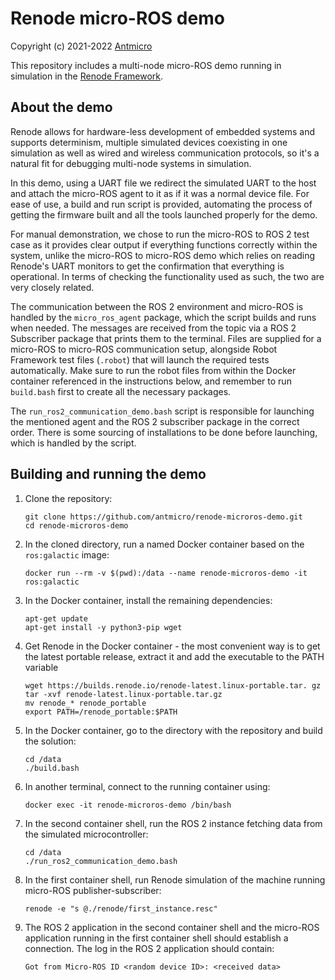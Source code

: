 # Renode micro-ROS demo

Copyright (c) 2021-2022 [Antmicro](https://www.antmicro.com)

This repository includes a multi-node micro-ROS demo running in simulation in the [Renode Framework](https://renode.io).

## About the demo

Renode allows for hardware-less development of embedded systems and supports determinism, multiple simulated devices coexisting in one simulation as well as wired and wireless communication protocols, so it's a natural fit for debugging multi-node systems in simulation.

In this demo, using a UART file we redirect the simulated UART to the host and attach the micro-ROS agent to it as if it was a normal device file. For ease of use, a build and run script is provided, automating the process of getting the firmware built and all the tools launched properly for the demo. 

For manual demonstration, we chose to run the micro-ROS to ROS 2 test case as it provides clear output if everything functions correctly within the system, unlike the micro-ROS to micro-ROS demo which relies on reading Renode's UART monitors to get the confirmation that everything is operational. In terms of checking the functionality used as such, the two are very closely related.

The communication between the ROS 2 environment and micro-ROS is handled by the `micro_ros_agent` package, which the script builds and runs when needed. The messages are received from the topic via a ROS 2 Subscriber package that prints them to the terminal. Files are supplied for a micro-ROS to micro-ROS communication setup, alongside Robot Framework test files (`.robot`) that will launch the required tests automatically. Make sure to run the robot files from within the Docker container referenced in the instructions below, and remember to run `build.bash` first to create all the necessary packages.

The `run_ros2_communication_demo.bash` script is responsible for launching the mentioned agent and the ROS 2 subscriber package in the correct order. There is some sourcing of installations to be done before launching, which is handled by the script.

## Building and running the demo

1. Clone the repository:

    ```(bash)
    git clone https://github.com/antmicro/renode-microros-demo.git
    cd renode-microros-demo
    ```
2. In the cloned directory, run a named Docker container based on the `ros:galactic` image:

    ```(bash)
    docker run --rm -v $(pwd):/data --name renode-microros-demo -it ros:galactic
    ```
3. In the Docker container, install the remaining dependencies:

    ```(bash)
    apt-get update
    apt-get install -y python3-pip wget
    ```
4. Get Renode in the Docker container - the most convenient way is to get the latest portable release, extract it and add the executable to the PATH variable
    ```(bash)
    wget https://builds.renode.io/renode-latest.linux-portable.tar. gz
    tar -xvf renode-latest.linux-portable.tar.gz
    mv renode_* renode_portable
    export PATH=/renode_portable:$PATH

    ```
5. In the Docker container, go to the directory with the repository and build the solution:

    ```(bash)
    cd /data
    ./build.bash
    ```
6. In another terminal, connect to the running container using:

    ```(bash)
    docker exec -it renode-microros-demo /bin/bash
    ```
7. In the second container shell, run the ROS 2 instance fetching data from the simulated microcontroller:

    ```(bash)
    cd /data
    ./run_ros2_communication_demo.bash
    ```
8. In the first container shell, run Renode simulation of the machine running micro-ROS publisher-subscriber:

    ```(bash)
    renode -e "s @./renode/first_instance.resc"
    ```
9. The ROS 2 application in the second container shell and the micro-ROS application running in the first container shell should establish a connection. The log in the ROS 2 application should contain:

    `Got from Micro-ROS ID <random device ID>: <received data>`
